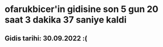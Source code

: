 # ofarukbicer'in gidisine son 5 gun 20 saat 3 dakika 37 saniye kaldi

## Gidis tarihi: 30.09.2022 :(